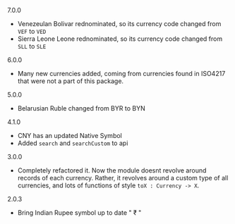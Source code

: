 7.0.0
- Venezeulan Bolivar rednominated, so its currency code changed from `VEF` to `VED`
- Sierra Leone Leone rednominated, so its currency code changed from `SLL` to `SLE`

6.0.0
- Many new currencies added, coming from currencies found in ISO4217 that were not a part of this package.

5.0.0
- Belarusian Ruble changed from BYR to BYN

4.1.0

- CNY has an updated Native Symbol
- Added `search` and `searchCustom` to api

3.0.0
- Completely refactored it. Now the module doesnt revolve around records of each currency. Rather, it revolves around a custom type of all currencies, and lots of functions of style `toX : Currency -> X`.

2.0.3 
- Bring Indian Rupee symbol up to date " ₹ "